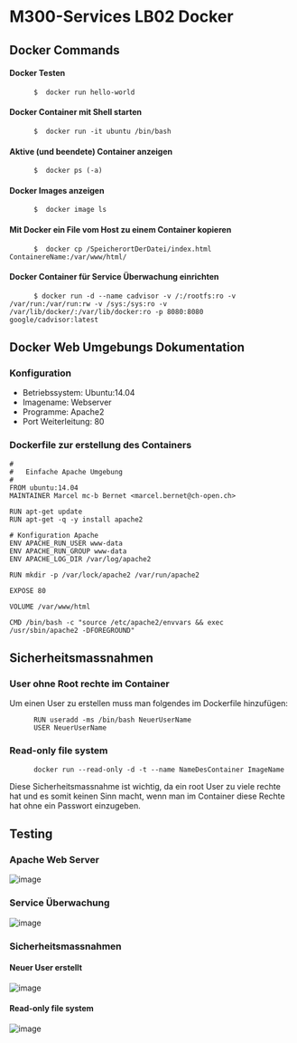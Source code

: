 # M300-Services LB02 Docker

## Docker Commands

#### Docker Testen

```Shell
      $  docker run hello-world
```

#### Docker Container mit Shell starten


```Shell
      $  docker run -it ubuntu /bin/bash
```

#### Aktive (und beendete) Container anzeigen

```Shell
      $  docker ps (-a)
```

#### Docker Images anzeigen

```Shell
      $  docker image ls
```

#### Mit Docker ein File vom Host zu einem Container kopieren

```Shell
      $  docker cp /SpeicherortDerDatei/index.html ContainereName:/var/www/html/
```

#### Docker Container für Service Überwachung einrichten

```Shell
      $ docker run -d --name cadvisor -v /:/rootfs:ro -v /var/run:/var/run:rw -v /sys:/sys:ro -v /var/lib/docker/:/var/lib/docker:ro -p 8080:8080 google/cadvisor:latest
```

## Docker Web Umgebungs Dokumentation 

### Konfiguration

* Betriebssystem: Ubuntu:14.04
* Imagename: Webserver
* Programme: Apache2
* Port Weiterleitung: 80

### Dockerfile zur erstellung des Containers

```Shell
#
#	Einfache Apache Umgebung
#
FROM ubuntu:14.04
MAINTAINER Marcel mc-b Bernet <marcel.bernet@ch-open.ch>

RUN apt-get update
RUN apt-get -q -y install apache2 

# Konfiguration Apache
ENV APACHE_RUN_USER www-data
ENV APACHE_RUN_GROUP www-data
ENV APACHE_LOG_DIR /var/log/apache2

RUN mkdir -p /var/lock/apache2 /var/run/apache2

EXPOSE 80

VOLUME /var/www/html

CMD /bin/bash -c "source /etc/apache2/envvars && exec /usr/sbin/apache2 -DFOREGROUND"
```

## Sicherheitsmassnahmen

### User ohne Root rechte im Container

Um einen User zu erstellen muss man folgendes im Dockerfile hinzufügen:

```Shell
      RUN useradd -ms /bin/bash NeuerUserName
      USER NeuerUserName
```

### Read-only file system

```Shell
      docker run --read-only -d -t --name NameDesContainer ImageName
```

Diese Sicherheitsmassnahme ist wichtig, da ein root User zu viele rechte hat und es somit keinen Sinn macht, wenn man im Container diese Rechte hat ohne ein Passwort einzugeben. 




## Testing

### Apache Web Server

![image](https://user-images.githubusercontent.com/78543849/114039816-5a6a8480-9883-11eb-86bd-d05e0a1b303d.png)


### Service Überwachung

![image](https://user-images.githubusercontent.com/78543849/114864094-df5c1d80-9df0-11eb-998c-f3f537fd9d07.png)

### Sicherheitsmassnahmen

#### Neuer User erstellt

![image](https://user-images.githubusercontent.com/78543849/114873374-834ac680-9dfb-11eb-8480-40eadd409c26.png)

#### Read-only file system

![image](https://user-images.githubusercontent.com/78543849/114876107-48965d80-9dfe-11eb-926d-4ef00e0d57aa.png)





